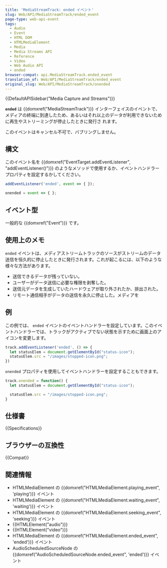 ```yaml
---
title: 'MediaStreamTrack: ended イベント'
slug: Web/API/MediaStreamTrack/ended_event
page-type: web-api-event
tags:
  - Audio
  - Event
  - HTML DOM
  - HTMLMediaElement
  - Media
  - Media Streams API
  - Reference
  - Video
  - Web Audio API
  - ended
browser-compat: api.MediaStreamTrack.ended_event
translation_of: Web/API/MediaStreamTrack/ended_event
original_slug: Web/API/MediaStreamTrack/onended
---
```

{{DefaultAPISidebar("Media Capture and Streams")}}

**`ended`** は {{domxref("MediaStreamTrack")}} インターフェイスのイベントで、メディアの終端に到達したため、あるいはそれ以上のデータが利用できないために再生やストリーミングが停止したときに発行さ れます。

このイベントはキャンセル不可で、バブリングしません。

## 構文

このイベント名を {{domxref("EventTarget.addEventListener", "addEventListener()")}} のようなメソッドで使用するか、イベントハンドラープロパティを設定するかしてください。

```js
addEventListener('ended', event => { });

onended = event => { };
```

## イベント型

一般的な {{domxref("Event")}} です。

## 使用上のメモ

`ended` イベントは、メディアストリームトラックのソースがストリームのデータ送信を恒久的に停止したときに発行されます。これが起こるには、以下のような様々な方法があります。

- 送信できるデータが残っていない。
- ユーザーがデータ送信に必要な権限を剥奪した。
- 送信元データを生成していたハードウェアが取り外されたか、排出された。
- リモート通信相手がデータの送信を永久に停止した。メディアを

## 例

この例では、 `ended` イベントのイベントハンドラーを設定しています。このイベントハンドラーでは、トラックがアクティブでない状態を示すために画面上のアイコンを変更します。

```js
track.addEventListener('ended', () => {
  let statusElem = document.getElementById("status-icon");
  statusElem.src = "/images/stopped-icon.png";
})
```

`onended` プロパティを使用してイベントハンドラーを設定することもできます。

```js
track.onended = function() {
  let statusElem = document.getElementById("status-icon");

  statusElem.src = "/images/stopped-icon.png";
}
```

## 仕様書

{{Specifications}}

## ブラウザーの互換性

{{Compat}}

## 関連情報

- HTMLMediaElement の {{domxref("HTMLMediaElement.playing_event", 'playing')}} イベント
- HTMLMediaElement の {{domxref("HTMLMediaElement.waiting_event", 'waiting')}} イベント
- HTMLMediaElement の {{domxref("HTMLMediaElement.seeking_event", 'seeking')}} イベント
- {{HTMLElement("audio")}}
- {{HTMLElement("video")}}
- HTMLMediaElement の {{domxref("HTMLMediaElement.ended_event", 'ended')}} イベント
- AudioScheduledSourceNode の {{domxref("AudioScheduledSourceNode.ended_event", 'ended')}} イベント
